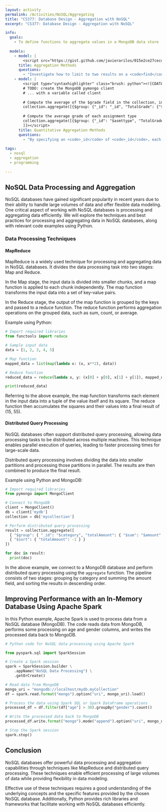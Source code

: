 ```yaml
---
layout: activity
permalink: /Activities/NoSQL/Aggregating
title: "CS377: Database Design - Aggregation with NoSQL"
excerpt: "CS377: Database Design - Aggregation with NoSQL"

info:
  goals: 
    - To define functions to aggregate values in a MongoDB data store
    
  models:
    - model: |
        <script src="https://gist.github.com/javierarilos/015e2ce27cecdea63564.js"></script>
      title: Aggregation Methods
      questions:
        - "Investigate how to limit to two results on a <code>find</code>, but to make those results the second and third documents from the sorted result set."
    - model: |
        <script type="syntaxhighlighter" class="brush: python"><![CDATA[    
        # TODO: create the MongoDB pymongo client 
        # ... with a variable called client
        
        # Compute the average of the $grade field in the collection, in a key called TotalGrade
        collection.aggregate([{$group: {"_id": "_id", "TotalGrade": {"$avg": "$grade"}}}}])
        
        # Compute the average grade of each assignment type
        collection.aggregate([{$group: {"_id": "$asmttype", "TotalGrade": {"$avg": "$grade"}}}}])
        ]]></script>
      title: Quantitative Aggregation Methods
      questions:
        - "By specifying an <code>_id</code> of <code>_id</code>, each item is individually counted in the average.  Suppose <code>asmttype</code> is a key in your document; what do you think using that key as the <code>_id</code> of the aggregation does to the group?  Try it to find out!"        
        
tags:
  - nosql
  - aggregation
  - programming
  
---
```


## NoSQL Data Processing and Aggregation

NoSQL databases have gained significant popularity in recent years due to their ability to handle large volumes of data and offer flexible data modeling. One critical aspect of working with NoSQL databases is processing and aggregating data efficiently. We will explore the techniques and best practices for processing and aggregating data in NoSQL databases, along with relevant code examples using Python.

### Data Processing Techniques

#### MapReduce

MapReduce is a widely used technique for processing and aggregating data in NoSQL databases. It divides the data processing task into two stages: Map and Reduce.

In the Map stage, the input data is divided into smaller chunks, and a map function is applied to each chunk independently. The map function transforms the input data into a set of key-value pairs.

In the Reduce stage, the output of the map function is grouped by the keys and passed to a reduce function. The reduce function performs aggregation operations on the grouped data, such as sum, count, or average.

Example using Python:

```python
# Import required libraries
from functools import reduce

# Sample input data
data = [1, 2, 3, 4, 5]

# Map function
mapped_data = list(map(lambda x: (x, x**2), data))

# Reduce function
reduced_data = reduce(lambda x, y: (x[0] + y[0], x[1] + y[1]), mapped_data)

print(reduced_data)
```

Referring to the above example, the map function transforms each element in the input data into a tuple of the value itself and its square. The reduce function then accumulates the squares and their values into a final result of (15, 55).

#### Distributed Query Processing

NoSQL databases often support distributed query processing, allowing data processing tasks to be distributed across multiple machines. This technique enables parallel execution of queries, leading to faster processing times for large-scale data.

Distributed query processing involves dividing the data into smaller partitions and processing those partitions in parallel. The results are then combined to produce the final result.

Example using Python and MongoDB:

```python
# Import required libraries
from pymongo import MongoClient

# Connect to MongoDB
client = MongoClient()
db = client['mydb']
collection = db['mycollection']

# Perform distributed query processing
result = collection.aggregate([
  { "$group": { "_id": "$category", "totalAmount": { "$sum": "$amount" } } },
  { "$sort": { "totalAmount": -1 } }
])

for doc in result:
  print(doc)
```

In the above example, we connect to a MongoDB database and perform distributed query processing using the `aggregate` function. The pipeline consists of two stages: grouping by category and summing the amount field, and sorting the results in descending order.

## Improving Performance with an In-Memory Database Using Apache Spark

In this Python example, Apache Spark is used to process data from a NoSQL database (MongoDB). The code reads data from MongoDB, performs some processing on age and gender columns, and writes the processed data back to MongoDB.

```python
# Python code for NoSQL data processing using Apache Spark

from pyspark.sql import SparkSession

# Create a Spark session
spark = SparkSession.builder \
    .appName("NoSQL Data Processing") \
    .getOrCreate()

# Read data from MongoDB
mongo_uri = "mongodb://localhost/mydb.myCollection"
df = spark.read.format("mongo").option("uri", mongo_uri).load()

# Process the data using Spark SQL or Spark DataFrame operations
processed_df = df.filter(df["age"] > 30).groupBy("gender").count()

# Write the processed data back to MongoDB
processed_df.write.format("mongo").mode("append").option("uri", mongo_uri).save()

# Stop the Spark session
spark.stop()
```

## Conclusion

NoSQL databases offer powerful data processing and aggregation capabilities through techniques like MapReduce and distributed query processing. These techniques enable efficient processing of large volumes of data while providing flexibility in data modeling.

Effective use of these techniques requires a good understanding of the underlying concepts and the specific features provided by the chosen NoSQL database. Additionally, Python provides rich libraries and frameworks that facilitate working with NoSQL databases efficiently.
